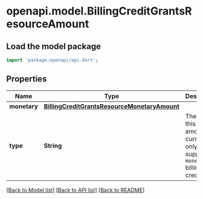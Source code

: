 # openapi.model.BillingCreditGrantsResourceAmount

## Load the model package
```dart
import 'package:openapi/api.dart';
```

## Properties
Name | Type | Description | Notes
------------ | ------------- | ------------- | -------------
**monetary** | [**BillingCreditGrantsResourceMonetaryAmount**](BillingCreditGrantsResourceMonetaryAmount.md) |  | [optional] 
**type** | **String** | The type of this amount. We currently only support `monetary` billing credits. | 

[[Back to Model list]](../README.md#documentation-for-models) [[Back to API list]](../README.md#documentation-for-api-endpoints) [[Back to README]](../README.md)


